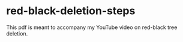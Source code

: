 # red-black-deletion-steps
This pdf is meant to accompany my YouTube video on red-black tree deletion.
